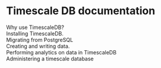 <h1>Timescale DB documentation</h1>

<div class="test-chooser">

<div class="os-button">
  <div class="test-chooser__os-menu-label">Why use TimescaleDB?</div>
</div>

<div class="os-button">
  <div class="test-chooser__os-menu-label">Installing TimescaleDB.</div>
</div>

<div class="os-button">
  <div class="test-chooser__os-menu-label">Migrating from PostgreSQL</div>
</div>

<div class="os-button">
  <div class="test-chooser__os-menu-label">Creating and writing data.</div>
</div>

<div class="os-button">
  <div class="test-chooser__os-menu-label">Performing analytics on data in TimescaleDB</div>
</div>

<div class="os-button">
  <div class="test-chooser__os-menu-label">Administering a timescale database</div>
</div>

</div>
